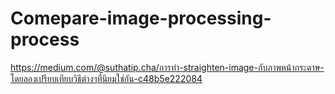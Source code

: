 # Comepare-image-processing-process
https://medium.com/@suthatip.cha/การทำ-straighten-image-กับภาพหน้ากระดาษ-โดยลองเปรียบเทียบวิธีต่างๆที่นิยมใช่กัน-c48b5e222084

